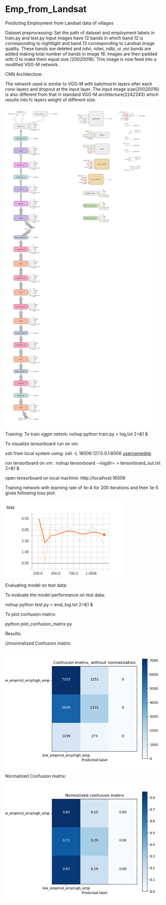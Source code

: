# Emp_from_Landsat
Predicting Employment from Landsat data of villages

Dataset preprocessing:
Set the path of dataset and employment labels in train.py and test.py
Input images have 12 bands in which band 12 is corresponding to nightlight and band 13 corresponding to Landsat image quality. These bands are deleted and ndvi, ndwi, ndbi, ui ,evi bands are added making total number of bands in image 16.
Images are then padded with 0 to make them equal size (200*200*16).
This image is now feed into a modified VGG-M network.

CNN Architecture:

The network used is similar to VGG-M with batchnorm layers after each conv layers and dropout at the input layer.
The input image size(200*200*16) is also different from that in standard VGG-M architecture(224*224*3) which results into fc layers weight of different size. 


![Inception-v3 Architecture](Results/graph.png)


Training:
To train vggm netork:
nohup python train.py > log,txt 2>&1 &

To visualize tensorboard run on vm:


ssh from local system using:
ssh -L 16006:127.0.0.1:6006 <username@ip>

run tensorboard on vm :
nohup tensorboard --logdir= <directory of saved model>       > tensorboard_out.txt 2>&1 &
 
open tensorboard on local machine:
http://localhost:16006


Training network with learning rate of 1e-4 for 200 iterations and then 1e-5 gives following loss plot:

![Train_loss](Results/train_loss.png)

Evaluating model on test data:

To evaluate the model performance on test data:

nohup python test.py > eval_log.txt 2>&1 &

To plot confusion matrix:

python plot_confusion_matrix.py

Results:

Unnormalized Confusion matrix:

![Unnormalized_confusion_matrix](Results/unnormalized_confusion_matrix.png)


Normalized Confusion matrix:

![Normalized_confusion_matrix](Results/normalized_confusion_matrix.png)

